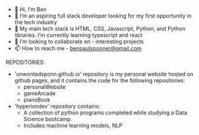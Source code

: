 - 👋 Hi, I’m Ben
- 👀 I’m an aspiring full stack developer looking for my first opportunity in the tech industry
- 🌱 My main tech stack is HTML, CSS, Javascript, Python, and Python libraries. I’m currently learning typescript and react
- 💞️ I’m looking to collaborate on - interesting projects
- 📫 How to reach me - benpaulspooner@gmail.com

REPOSITORIES:
- 'unwontedsponn.github.io' repository is my personal website hosted on github pages, and it contains the code for the following repositories:
  - personalWebsite
  - gameArcade
  - pianoBook
- 'hyperiondev' repository contains:
  - A collection of python programs completed while studying a Data Science bootcamp.
  - Includes machine learning models, NLP

<!---
unwontedSponn/unwontedSponn is a ✨ special ✨ repository because its `README.md` (this file) appears on your GitHub profile.
You can click the Preview link to take a look at your changes.
--->
